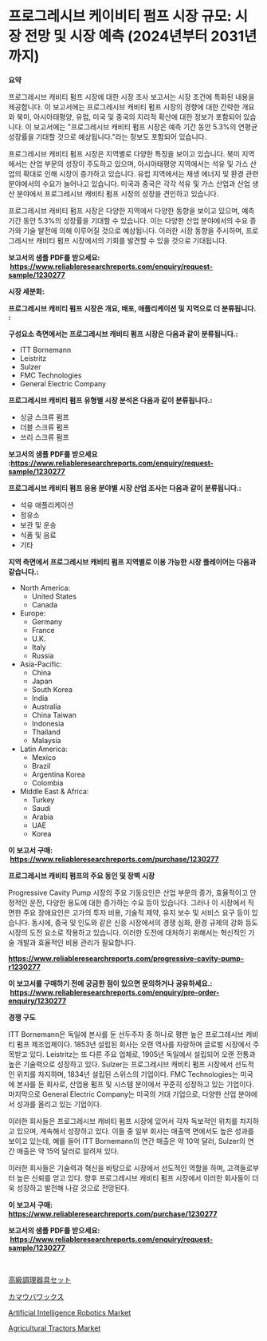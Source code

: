 <p><h1>프로그레시브 케이비티 펌프 시장 규모: 시장 전망 및 시장 예측 (2024년부터 2031년까지)</h1></p><p><strong>요약</strong></p>
<p><p>프로그레시브 캐비티 펌프 시장에 대한 시장 조사 보고서는 시장 조건에 특화된 내용을 제공합니다. 이 보고서에는 프로그레시브 캐비티 펌프 시장의 경향에 대한 간략한 개요와 북미, 아시아태평양, 유럽, 미국 및 중국의 지리적 확산에 대한 정보가 포함되어 있습니다. 이 보고서에는 "프로그레시브 캐비티 펌프 시장은 예측 기간 동안 5.3%의 연평균 성장률을 기대할 것으로 예상됩니다."라는 정보도 포함되어 있습니다.</p><p>프로그레시브 캐비티 펌프 시장은 지역별로 다양한 특징을 보이고 있습니다. 북미 지역에서는 산업 부문의 성장이 주도하고 있으며, 아시아태평양 지역에서는 석유 및 가스 산업의 확대로 인해 시장이 증가하고 있습니다. 유럽 지역에서는 재생 에너지 및 환경 관련 분야에서의 수요가 늘어나고 있습니다. 미국과 중국은 각각 석유 및 가스 산업과 산업 생산 분야에서 프로그레시브 캐비티 펌프 시장의 성장을 견인하고 있습니다.</p><p>프로그레시브 캐비티 펌프 시장은 다양한 지역에서 다양한 동향을 보이고 있으며, 예측 기간 동안 5.3%의 성장률을 기대할 수 있습니다. 이는 다양한 산업 분야에서의 수요 증가와 기술 발전에 의해 이루어질 것으로 예상됩니다. 이러한 시장 동향을 주시하며, 프로그레시브 캐비티 펌프 시장에서의 기회를 발견할 수 있을 것으로 기대됩니다.</p></p>
<p><strong>보고서의 샘플 PDF를 받으세요: &nbsp;<a href="https://www.reliableresearchreports.com/enquiry/request-sample/1230277">https://www.reliableresearchreports.com/enquiry/request-sample/1230277</a></strong></p>
<p><strong>시장 세분화:</strong></p>
<p><strong> 프로그레시브 캐비티 펌프 시장은 개요, 배포, 애플리케이션 및 지역으로 더 분류됩니다. :</strong></p>
<p><strong>구성요소 측면에서는 프로그레시브 캐비티 펌프 시장은 다음과 같이 분류됩니다.:</strong></p>
<p><ul><li>ITT Bornemann</li><li>Leistritz</li><li>Sulzer</li><li>FMC Technologies</li><li>General Electric Company</li></ul></p>
<p><strong> 프로그레시브 캐비티 펌프 유형별 시장 분석은 다음과 같이 분류됩니다.:</strong></p>
<p><ul><li>싱글 스크류 펌프</li><li>더블 스크류 펌프</li><li>쓰리 스크류 펌프</li></ul></p>
<p><strong>보고서의 샘플 PDF를 받으세요 :<a href="https://www.reliableresearchreports.com/enquiry/request-sample/1230277">https://www.reliableresearchreports.com/enquiry/request-sample/1230277</a></strong></p>
<p><strong> 프로그레시브 캐비티 펌프 응용 분야별 시장 산업 조사는 다음과 같이 분류됩니다.:</strong></p>
<p><ul><li>석유 애플리케이션</li><li>정유소</li><li>보관 및 운송</li><li>식품 및 음료</li><li>기타</li></ul></p>
<p><strong>지역 측면에서 프로그레시브 캐비티 펌프 지역별로 이용 가능한 시장 플레이어는 다음과 같습니다.:</strong></p>
<p><ul>
    <li>
        North America:
        <ul>
            <li>United States</li>
            <li>Canada</li>
        </ul>
    </li>
    <li>
        Europe:
        <ul>
            <li>Germany</li>
            <li>France</li>
            <li>U.K.</li>
            <li>Italy</li>
            <li>Russia</li>
        </ul>
    </li>
    <li>
        Asia-Pacific:
        <ul>
            <li>China</li>
            <li>Japan</li>
            <li>South Korea</li>
            <li>India</li>
            <li>Australia</li>
            <li>China Taiwan</li>
            <li>Indonesia</li>
            <li>Thailand</li>
            <li>Malaysia</li>
        </ul>
    </li>
    <li>
        Latin America:
        <ul>
            <li>Mexico</li>
            <li>Brazil</li>
            <li>Argentina Korea</li>
            <li>Colombia</li>
        </ul>
    </li>
    <li>
        Middle East & Africa:
        <ul>
            <li>Turkey</li>
            <li>Saudi</li>
            <li>Arabia</li>
            <li>UAE</li>
            <li>Korea</li>
        </ul>
    </li>
    </ul></p>
<p><strong>이 보고서 구매: &nbsp;<a href="https://www.reliableresearchreports.com/purchase/1230277">https://www.reliableresearchreports.com/purchase/1230277</a></strong></p>
<p><strong>프로그레시브 캐비티 펌프의 주요 동인 및 장벽 시장</strong></p>
<p><p>Progressive Cavity Pump 시장의 주요 기동요인은 산업 부문의 증가, 효율적이고 안정적인 운전, 다양한 용도에 대한 증가하는 수요 등이 있습니다. 그러나 이 시장에서 직면한 주요 장애요인은 고가의 투자 비용, 기술적 제약, 유지 보수 및 서비스 요구 등이 있습니다. 동시에, 중국 및 인도와 같은 신흥 시장에서의 경쟁 심화, 환경 규제의 강화 등도 시장의 도전 요소로 작용하고 있습니다. 이러한 도전에 대처하기 위해서는 혁신적인 기술 개발과 효율적인 비용 관리가 필요합니다.</p></p>
<p><strong><a href="https://www.reliableresearchreports.com/progressive-cavity-pump-r1230277">https://www.reliableresearchreports.com/progressive-cavity-pump-r1230277</a></strong></p>
<p><strong>이 보고서를 구매하기 전에 궁금한 점이 있으면 문의하거나 공유하세요.: &nbsp;<a href="https://www.reliableresearchreports.com/enquiry/pre-order-enquiry/1230277">https://www.reliableresearchreports.com/enquiry/pre-order-enquiry/1230277</a></strong></p>
<p><strong>경쟁 구도</strong></p>
<p><p>ITT Bornemann은 독일에 본사를 둔 선두주자 중 하나로 평판 높은 프로그레시브 캐비티 펌프 제조업체이다. 1853년 설립된 회사는 오랜 역사를 자랑하며 글로벌 시장에서 주목받고 있다. Leistritz는 또 다른 주요 업체로, 1905년 독일에서 설립되어 오랜 전통과 높은 기술력으로 성장하고 있다. Sulzer는 프로그레시브 캐비티 펌프 시장에서 선도적인 위치를 차지하며, 1834년 설립된 스위스의 기업이다. FMC Technologies는 미국에 본사를 둔 회사로, 산업용 펌프 및 시스템 분야에서 꾸준히 성장하고 있는 기업이다. 마지막으로 General Electric Company는 미국의 거대 기업으로, 다양한 산업 분야에서 성과를 올리고 있는 기업이다.</p><p>이러한 회사들은 프로그레시브 캐비티 펌프 시장에 있어서 각자 독보적인 위치를 차지하고 있으며, 계속해서 성장하고 있다. 이들 중 일부 회사는 매출액 면에서도 높은 성과를 보이고 있는데, 예를 들어 ITT Bornemann의 연간 매출은 약 10억 달러, Sulzer의 연간 매출은 약 15억 달러로 알려져 있다.</p><p>이러한 회사들은 기술력과 혁신을 바탕으로 시장에서 선도적인 역할을 하며, 고객들로부터 높은 신뢰를 얻고 있다. 향후 프로그레시브 캐비티 펌프 시장에서 이러한 회사들이 더욱 성장하고 발전해 나갈 것으로 전망된다.</p></p>
<p><strong>이 보고서 구매: &nbsp; <a href="https://www.reliableresearchreports.com/purchase/1230277">https://www.reliableresearchreports.com/purchase/1230277</a></strong></p>
<p><strong>보고서의 샘플 PDF를 받으세요: &nbsp;<a href="https://www.reliableresearchreports.com/enquiry/request-sample/1230277">https://www.reliableresearchreports.com/enquiry/request-sample/1230277</a></strong><strong></strong></p>
<p>&nbsp;</p>
<p><p><a href="https://github.com/KaydenJohns1964/Market-Research-Report-List-1/blob/main/475576333923.md">高級調理器具セット</a></p><p><a href="https://github.com/marbadji/Market-Research-Report-List-1/blob/main/405283933922.md">カマウバワックス</a></p><p><a href="https://github.com/elizabethdagraca/Market-Research-Report-List-3/blob/main/artificial-intelligence-robotics-market.md">Artificial Intelligence Robotics Market</a></p><p><a href="https://github.com/santosh758595/Market-Research-Report-List-4/blob/main/agricultural-tractors-market.md">Agricultural Tractors Market</a></p></p>